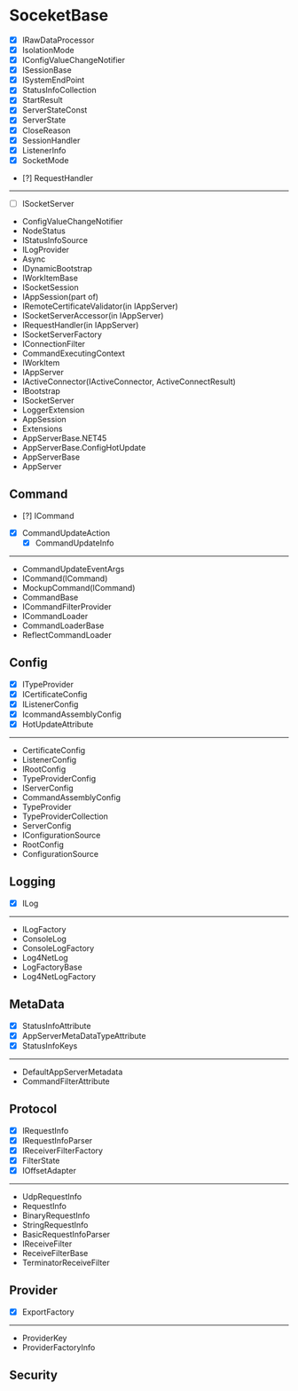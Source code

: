 # SoceketBase
- [x] IRawDataProcessor
- [x] IsolationMode
- [x] IConfigValueChangeNotifier
- [x] ISessionBase
- [x] ISystemEndPoint
- [x] StatusInfoCollection
- [x] StartResult
- [x] ServerStateConst
- [x] ServerState
- [x] CloseReason
- [x] SessionHandler
- [x] ListenerInfo
- [x] SocketMode
- [?] RequestHandler

---
- [ ] ISocketServer 
- ConfigValueChangeNotifier
- NodeStatus
- IStatusInfoSource
- ILogProvider
- Async
- IDynamicBootstrap
- IWorkItemBase
- ISocketSession
- IAppSession(part of)
- IRemoteCertificateValidator(in IAppServer)
- ISocketServerAccessor(in IAppServer)
- IRequestHandler(in IAppServer)
- ISocketServerFactory
- IConnectionFilter
- CommandExecutingContext
- IWorkltem
- IAppServer
- IActiveConnector(IActiveConnector, ActiveConnectResult)
- IBootstrap
- ISocketServer
- LoggerExtension
- AppSession
- Extensions
- AppServerBase.NET45
- AppServerBase.ConfigHotUpdate
- AppServerBase
- AppServer
## Command
- [?] ICommand
- [x] CommandUpdateAction
    - [x] CommandUpdateInfo
---
- CommandUpdateEventArgs
- ICommand(ICommand)
- MockupCommand(ICommand)
- CommandBase
- ICommandFilterProvider
- ICommandLoader
- CommandLoaderBase
- ReflectCommandLoader

## Config
- [x] ITypeProvider
- [x] ICertificateConfig
- [x] IListenerConfig
- [x] IcommandAssemblyConfig
- [x] HotUpdateAttribute
---

- CertificateConfig
- ListenerConfig
- IRootConfig
- TypeProviderConfig
- IServerConfig
- CommandAssemblyConfig
- TypeProvider
- TypeProviderCollection
- ServerConfig
- IConfigurationSource
- RootConfig
- ConfigurationSource

## Logging
- [x] ILog
---
- ILogFactory
- ConsoleLog
- ConsoleLogFactory
- Log4NetLog
- LogFactoryBase
- Log4NetLogFactory

## MetaData
- [x] StatusInfoAttribute
- [x] AppServerMetaDataTypeAttribute
- [x] StatusInfoKeys

---
- DefaultAppServerMetadata
- CommandFilterAttribute

## Protocol
- [x] IRequestInfo
- [x] IRequestInfoParser
- [x] IReceiverFilterFactory
- [x] FilterState
- [x] IOffsetAdapter

---
- UdpRequestInfo
- RequestInfo
- BinaryRequestInfo
- StringRequestInfo
- BasicRequestInfoParser
- IReceiveFilter
- ReceiveFilterBase
- TerminatorReceiveFilter

## Provider
- [x] ExportFactory
---
- ProviderKey
- ProviderFactoryInfo
## Security
